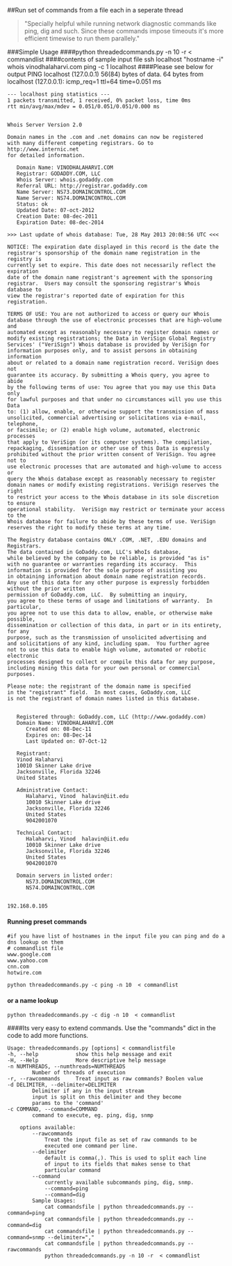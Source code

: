 ##Run set of commands from a file each in a seperate thread
>"Specially helpful while running network diagnostic commands like ping, dig and such. Since these commands impose timeouts it's more efficient timewise to run them parallely."

###Simple Usage
####python threadedcommands.py -n 10 -r  < commandlist
####contents of sample input file
	ssh localhost "hostname -i"
	whois vinodhalaharvi.com
	ping -c 1 localhost
####Please see below for output
	PING localhost (127.0.0.1) 56(84) bytes of data.
	64 bytes from localhost (127.0.0.1): icmp_req=1 ttl=64 time=0.051 ms

	--- localhost ping statistics ---
	1 packets transmitted, 1 received, 0% packet loss, time 0ms
	rtt min/avg/max/mdev = 0.051/0.051/0.051/0.000 ms


	Whois Server Version 2.0

	Domain names in the .com and .net domains can now be registered
	with many different competing registrars. Go to http://www.internic.net
	for detailed information.

	   Domain Name: VINODHALAHARVI.COM
	   Registrar: GODADDY.COM, LLC
	   Whois Server: whois.godaddy.com
	   Referral URL: http://registrar.godaddy.com
	   Name Server: NS73.DOMAINCONTROL.COM
	   Name Server: NS74.DOMAINCONTROL.COM
	   Status: ok
	   Updated Date: 07-oct-2012
	   Creation Date: 08-dec-2011
	   Expiration Date: 08-dec-2014

	>>> Last update of whois database: Tue, 28 May 2013 20:08:56 UTC <<<

	NOTICE: The expiration date displayed in this record is the date the 
	registrar's sponsorship of the domain name registration in the registry is 
	currently set to expire. This date does not necessarily reflect the expiration 
	date of the domain name registrant's agreement with the sponsoring 
	registrar.  Users may consult the sponsoring registrar's Whois database to 
	view the registrar's reported date of expiration for this registration.

	TERMS OF USE: You are not authorized to access or query our Whois 
	database through the use of electronic processes that are high-volume and 
	automated except as reasonably necessary to register domain names or 
	modify existing registrations; the Data in VeriSign Global Registry 
	Services' ("VeriSign") Whois database is provided by VeriSign for 
	information purposes only, and to assist persons in obtaining information 
	about or related to a domain name registration record. VeriSign does not 
	guarantee its accuracy. By submitting a Whois query, you agree to abide 
	by the following terms of use: You agree that you may use this Data only 
	for lawful purposes and that under no circumstances will you use this Data 
	to: (1) allow, enable, or otherwise support the transmission of mass 
	unsolicited, commercial advertising or solicitations via e-mail, telephone, 
	or facsimile; or (2) enable high volume, automated, electronic processes 
	that apply to VeriSign (or its computer systems). The compilation, 
	repackaging, dissemination or other use of this Data is expressly 
	prohibited without the prior written consent of VeriSign. You agree not to 
	use electronic processes that are automated and high-volume to access or 
	query the Whois database except as reasonably necessary to register 
	domain names or modify existing registrations. VeriSign reserves the right 
	to restrict your access to the Whois database in its sole discretion to ensure 
	operational stability.  VeriSign may restrict or terminate your access to the 
	Whois database for failure to abide by these terms of use. VeriSign 
	reserves the right to modify these terms at any time. 

	The Registry database contains ONLY .COM, .NET, .EDU domains and
	Registrars.
	The data contained in GoDaddy.com, LLC's WhoIs database,
	while believed by the company to be reliable, is provided "as is"
	with no guarantee or warranties regarding its accuracy.  This
	information is provided for the sole purpose of assisting you
	in obtaining information about domain name registration records.
	Any use of this data for any other purpose is expressly forbidden without the prior written
	permission of GoDaddy.com, LLC.  By submitting an inquiry,
	you agree to these terms of usage and limitations of warranty.  In particular,
	you agree not to use this data to allow, enable, or otherwise make possible,
	dissemination or collection of this data, in part or in its entirety, for any
	purpose, such as the transmission of unsolicited advertising and
	and solicitations of any kind, including spam.  You further agree
	not to use this data to enable high volume, automated or robotic electronic
	processes designed to collect or compile this data for any purpose,
	including mining this data for your own personal or commercial purposes. 

	Please note: the registrant of the domain name is specified
	in the "registrant" field.  In most cases, GoDaddy.com, LLC 
	is not the registrant of domain names listed in this database.


	   Registered through: GoDaddy.com, LLC (http://www.godaddy.com)
	   Domain Name: VINODHALAHARVI.COM
	      Created on: 08-Dec-11
	      Expires on: 08-Dec-14
	      Last Updated on: 07-Oct-12

	   Registrant:
	   Vinod Halaharvi
	   10010 Skinner Lake drive
	   Jacksonville, Florida 32246
	   United States

	   Administrative Contact:
	      Halaharvi, Vinod  halavin@iit.edu
	      10010 Skinner Lake drive
	      Jacksonville, Florida 32246
	      United States
	      9042001070

	   Technical Contact:
	      Halaharvi, Vinod  halavin@iit.edu
	      10010 Skinner Lake drive
	      Jacksonville, Florida 32246
	      United States
	      9042001070

	   Domain servers in listed order:
	      NS73.DOMAINCONTROL.COM
	      NS74.DOMAINCONTROL.COM


	192.168.0.105

#### Running preset commands
	#if you have list of hostnames in the input file you can ping and do a dns lookup on them 
	# commandlist file
	www.google.com
	www.yahoo.com
	cnn.com
	hotwire.com

	python threadedcommands.py -c ping -n 10  < commandlist

#### or a name lookup 
	python threadedcommands.py -c dig -n 10  < commandlist

####Its very easy to extend commands. Use the "commands" dict in the code to add more functions. 

	Usage: threadedcommands.py [options] < commandlistfile
	-h, --help            show this help message and exit
	-H, --Help            More descriptive help message
	-n NUMTHREADS, --numthreads=NUMTHREADS
			Number of threads of execution
	-r, --rawcommands     Treat input as raw commands? Boolen value
	-d DELIMITER, --delimiter=DELIMITER
			Delimiter if any in the input stream
			input is split on this delimiter and they become
			params to the 'command'
	-c COMMAND, --command=COMMAND
			command to execute, eg. ping, dig, snmp

		options available:
			--rawcommands
				Treat the input file as set of raw commands to be 
				executed one command per line.
			--delimiter
				default is comma(,). This is used to split each line
				of input to its fields that makes sense to that 
				particular command
			--command 
				currently available subcommands ping, dig, snmp. 
				--command=ping
				--command=dig
			Sample Usages:
				cat commandsfile | python threadedcommands.py --command=ping 
				cat commandsfile | python threadedcommands.py --command=dig 
				cat commandsfile | python threadedcommands.py --command=snmp --delimiter=","
				cat commandsfile | python threadedcommands.py --rawcommands
				python threadedcommands.py -n 10 -r  < commandlist
				
		
